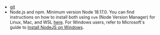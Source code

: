 * [git](https://git-scm.com/downloads)
* Node.js and npm. Minimum version Node 18.17.0. You can find instructions on how to install both using `nvm` (Node Version Manager) for Linux, Mac, and WSL [here](https://github.com/nvm-sh/nvm). For Windows users, refer to Microsoft's guide to [Install NodeJS on Windows](https://docs.microsoft.com/en-us/windows/dev-environment/javascript/nodejs-on-windows).

